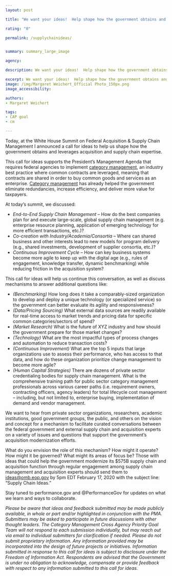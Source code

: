 ```yaml
---
layout: post

title: "We want your ideas!  Help shape how the government obtains and leverages acquisition and supply chain expertise"

rating: "0"

permalink: /supplychainideas/


summary: summary_large_image

agency:

description: We want your ideas!  Help shape how the government obtains and leverages acquisition and supply chain expertise.

excerpt: We want your ideas!  Help shape how the government obtains and leverages acquisition and supply chain expertise.
image: /img/Margaret Weichert_Official Photo_150px.png
image_accessibility:

authors:
- Margaret Weichert

tags:
- CAP goal
- cm

---
```


Today, at the White House Summit on Federal Acquisition & Supply Chain Management I announced a call for ideas to help us shape how the government obtains and leverages acquisition and supply chain expertise.

This call for ideas supports the President’s Management Agenda that requires federal agencies to implement [category management](https://www.performance.gov/CAP/category-management/), an industry best practice where common contracts are leveraged, meaning that contracts are shared in order to buy common goods and services as an enterprise. [Category management](https://www.performance.gov/CAP/category-management/) has already helped the government eliminate redundancies, increase efficiency, and deliver more value for taxpayers.

At today’s summit, we discussed:
* *End-to-End Supply Chain Management* – How do the best companies plan for and execute large-scale, global supply chain management (e.g. enterprise resource planning, application of emerging technology for more efficient transactions, etc.)?   
* *Co-creation with Industry/Academia/Consortia* – Where can shared business and other interests lead to new models for program delivery (e.g., shared investments, development of supplier consortia, etc.)?
* *Continuous Improvement Cycle* – How can key business systems become more agile to keep up with the digital age (e.g., rules of engagement, knowledge transfer, dynamic benchmarking) while reducing friction in the acquisition system?

This call for ideas will help us continue this conversation, as well as discuss mechanisms to answer additional questions like:
* *(Benchmarking)* How long does it take a comparably-sized organization to develop and deploy a unique technology (or specialized service) so the government can better evaluate its agility and responsiveness?   
* *(Data/Pricing Sourcing)* What external data sources are readily available for real-time access to market trends and pricing data for specific common categories/sectors of spend?
* *(Market Research)* What is the future of XYZ industry and how should the government prepare for those market changes?
* *(Technology)*  What are the most impactful types of process changes and automation to reduce transaction costs?  
* *(Continuous Improvement)*  What are the top 5 inputs that large organizations use to assess their performance, who has access to that data, and how do these organization prioritize change management to become more agile?
* *(Human Capital Strategies)* There are dozens of private sector credentialing bodies for supply chain management.  What is the comprehensive training path for public sector category management professionals across various career paths (i.e. requirement owners, contracting officers, agency leaders) for total lifecycle cost management – including, but not limited to, enterprise buying, implementation of demand and vendor management.

We want to hear from private sector organizations, researchers, academic institutions, good government groups, the public, and others on the vision and concept for a mechanism to facilitate curated conversations between the federal government and external supply chain and acquisition experts on a variety of issues and questions that support the government’s acquisition modernization efforts.   

What do you envision the role of this mechanism? How might it operate? How might it be governed? What might its areas of focus be? Those with ideas that could help the government modernize its $575B supply chain and acquisition function through regular engagement among supply chain management and acquisition experts should send them to [ideas@omb.eop.gov](mailto:ideas@omb.eop.gov) by 5pm EDT February 17, 2020 with the subject line: “Supply Chain Ideas.”

Stay tuned to performance.gov and @PerformanceGov for updates on what we learn and ways to collaborate.


*Please be aware that ideas and feedback submitted may be made publicly available, in whole or part and/or highlighted in conjunction with the PMA. Submitters may be asked to participate in future discussions with other thought leaders.  The Category Management Cross Agency Priority Goal Team will not respond to each submission individually, but may reach out via email to individual submitters for clarification if needed. Please do not submit proprietary information. Any information provided may be incorporated into the design of future projects or initiatives. Information submitted in response to this call for ideas is subject to disclosure under the Freedom of Information Act. Respondents are advised that the Government is under no obligation to acknowledge, compensate or provide feedback with respect to any information submitted to this call for ideas.*
